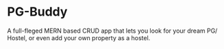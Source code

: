 # PG-Buddy
A full-fleged MERN based CRUD app that lets you look for your dream PG/ Hostel, or even add your own property as a hostel.
